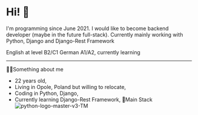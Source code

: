 # Hi! :wave:

I'm programming since June 2021. I would like to become backend developer (maybe in the future full-stack). Currently mainly working with Python, Django and Django-Rest Framework

English at level B2/C1
German A1/A2, currently learning
___
👷‍♂️Something about me
- 22 years old,
- Living in Opole, Poland but willing to relocate,
- Coding in Python, Django,
- Currently learning Django-Rest Framework,
🍁Main Stack
![python-logo-master-v3-TM](https://user-images.githubusercontent.com/89346176/209638895-13afbf8a-944a-41fd-897b-de47b811bd01.png)
